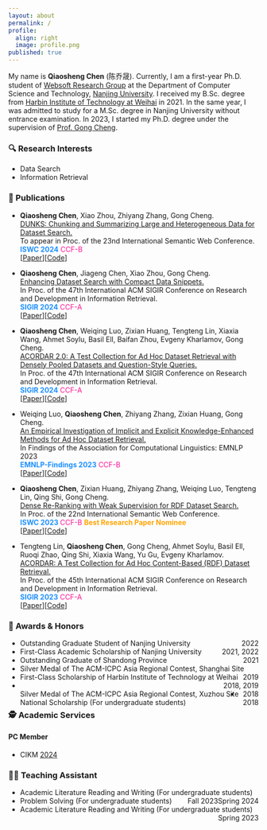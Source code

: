 ```yaml
---
layout: about
permalink: /
profile:
  align: right
  image: profile.png
published: true
---
```


My name is **Qiaosheng Chen** (陈乔晟). Currently, I am a first-year Ph.D. student of [Websoft Research Group](http://ws.nju.edu.cn/) at the Department of Computer Science and Technology, [Nanjing University](https://www.nju.edu.cn/). I received my B.Sc. degree from [Harbin Institute of Technology at Weihai](https://www.hitwh.edu.cn/) in 2021. In the same year, I was admitted to study for a M.Sc. degree in Nanjing University without entrance examination. In 2023, I started my Ph.D. degree under the supervision of [Prof. Gong Cheng](http://ws.nju.edu.cn/~gcheng).

### 🔍 Research Interests

- Data Search
- Information Retrieval

### 📔 Publications

- **Qiaosheng Chen**, Xiao Zhou, Zhiyang Zhang, Gong Cheng.  
  [DUNKS: Chunking and Summarizing Large and Heterogeneous Data for Dataset Search.]()  
  To appear in Proc. of the 23nd International Semantic Web Conference.  
  **<font color=DodgerBlue>ISWC 2024</font>**  <font color=Deeppink>CCF-B</font>  
  [[Paper]()][[Code](https://github.com/nju-websoft/DUNKS)]

- **Qiaosheng Chen**, Jiageng Chen, Xiao Zhou, Gong Cheng.  
  [Enhancing Dataset Search with Compact Data Snippets.](https://doi.org/10.1145/3626772.3657837)  
  In Proc. of the 47th International ACM SIGIR Conference on Research and Development in Information Retrieval.  
  **<font color=DodgerBlue>SIGIR 2024</font>**  <font color=Deeppink>CCF-A</font>  
  [[Paper](https://doi.org/10.1145/3626772.3657837)][[Code](https://github.com/nju-websoft/CDS)]

- **Qiaosheng Chen**, Weiqing Luo, Zixian Huang, Tengteng Lin, Xiaxia Wang, Ahmet Soylu, Basil Ell, Baifan Zhou, Evgeny Kharlamov, Gong Cheng.  
  [ACORDAR 2.0: A Test Collection for Ad Hoc Dataset Retrieval with Densely Pooled Datasets and Question-Style Queries.](https://doi.org/10.1145/3626772.3657866)  
  In Proc. of the 47th International ACM SIGIR Conference on Research and Development in Information Retrieval.  
  **<font color=DodgerBlue>SIGIR 2024</font>**  <font color=Deeppink>CCF-A</font>  
  [[Paper](https://doi.org/10.1145/3626772.3657866)][[Code](https://github.com/nju-websoft/ACORDAR-2)]

- Weiqing Luo, **Qiaosheng Chen**, Zhiyang Zhang, Zixian Huang, Gong Cheng.  
  [An Empirical Investigation of Implicit and Explicit Knowledge-Enhanced Methods for Ad Hoc Dataset Retrieval.](https://aclanthology.org/2023.findings-emnlp.957/)  
  In Findings of the Association for Computational Linguistics: EMNLP 2023  
  **<font color=DodgerBlue>EMNLP-Findings 2023</font>** <font color=Deeppink>CCF-B</font>  
  [[Paper](https://aclanthology.org/2023.findings-emnlp.957/)][[Code](https://github.com/nju-websoft/AHDR-KnowledgeEnhanced)]

- **Qiaosheng Chen**, Zixian Huang, Zhiyang Zhang, Weiqing Luo, Tengteng Lin, Qing Shi, Gong Cheng.  
  [Dense Re-Ranking with Weak Supervision for RDF Dataset Search.](https://doi.org/10.1007/978-3-031-47240-4_2)  
  In Proc. of the 22nd International Semantic Web Conference.  
  **<font color=DodgerBlue> ISWC 2023 </font>** <font color=Deeppink>CCF-B</font> **<font color=Orange>Best Research Paper Nominee</font>**  
  [[Paper](https://doi.org/10.1007/978-3-031-47240-4_2)][[Code](https://github.com/nju-websoft/DR2)]
  
- Tengteng Lin, **Qiaosheng Chen**, Gong Cheng, Ahmet Soylu, Basil Ell, Ruoqi Zhao, Qing Shi, Xiaxia Wang, Yu Gu, Evgeny Kharlamov.  
  [ACORDAR: A Test Collection for Ad Hoc Content-Based (RDF) Dataset Retrieval.](https://doi.org/10.1145/3477495.3531729)  
  In Proc. of the 45th International ACM SIGIR Conference on Research and Development in Information Retrieval.  
  **<font color=DodgerBlue>SIGIR 2023</font>**  <font color=Deeppink>CCF-A</font>  
  [[Paper](https://doi.org/10.1145/3477495.3531729)][[Code](https://github.com/nju-websoft/ACORDAR)]
  

### 🏅 Awards & Honors

- <div style="float: left"> Outstanding Graduate Student of Nanjing University </div><div style="float: right">2022</div>

- <div style="float: left"> First-Class Academic Scholarship of Nanjing University </div><div style="float: right">2021, 2022</div>

- <div style="float: left"> Outstanding Graduate of Shandong Province </div><div style="float: right">2021</div>

- <div style="float: left"> Silver Medal of The ACM-ICPC Asia Regional Contest, Shanghai Site </div><div style="float: right">2019</div>

- <div style="float: left"> First-Class Scholarship of Harbin Institute of Technology at Weihai </div><div style="float: right">2018, 2019</div>

- <div style="float: left"> Silver Medal of The ACM-ICPC Asia Regional Contest, Xuzhou Site </div><div style="float: right">2018</div>

- <div style="float: left"> National Scholarship (For undergraduate students) </div><div style="float: right">2018</div>

### 🕵️ Academic Services

#### PC Member

- CIKM [2024](https://cikm2024.org/)

### 👨‍🏫 Teaching Assistant

- <div style="float: left"> Academic Literature Reading and Writing (For undergraduate students)</div><div style="float: right">Spring 2024</div>

- <div style="float: left"> Problem Solving (For undergraduate students)</div><div style="float: right">Fall 2023</div>

- <div style="float: left"> Academic Literature Reading and Writing (For undergraduate students)</div><div style="float: right">Spring 2023</div>